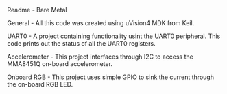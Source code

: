 Readme - Bare Metal

General - All this code was created using uVision4 MDK from Keil.

UART0 - A project containing functionality usint the UART0 peripheral.  This code prints out the status of all the UART0 registers.

Accelerometer - This project interfaces through I2C to access the MMA8451Q on-board accelerometer.

Onboard RGB - This project uses simple GPIO to sink the current through the on-board RGB LED.